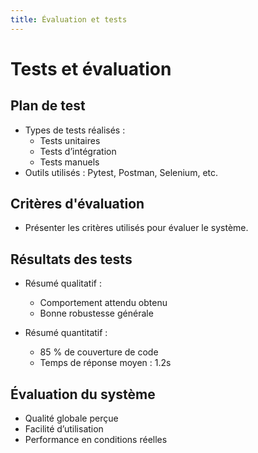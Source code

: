 ```yaml
---
title: Évaluation et tests
---
```


<style>
    @media screen and (min-width: 76em) {
        .md-sidebar--primary {
            display: none !important;
        }
    }
</style>

# Tests et évaluation

## Plan de test

- Types de tests réalisés :
  - Tests unitaires
  - Tests d’intégration
  - Tests manuels
- Outils utilisés : Pytest, Postman, Selenium, etc.

## Critères d'évaluation

- Présenter les critères utilisés pour évaluer le système.

## Résultats des tests

- Résumé qualitatif :
  - Comportement attendu obtenu
  - Bonne robustesse générale

- Résumé quantitatif :
  - 85 % de couverture de code
  - Temps de réponse moyen : 1.2s

## Évaluation du système

- Qualité globale perçue
- Facilité d’utilisation
- Performance en conditions réelles
